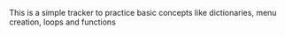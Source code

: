 This is a simple tracker to practice basic concepts like dictionaries, menu creation, loops and functions
